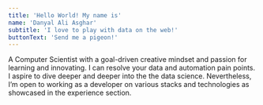 ```yaml
---
title: 'Hello World! My name is'
name: 'Danyal Ali Asghar'
subtitle: 'I love to play with data on the web!'
buttonText: 'Send me a pigeon!'
---
```


A Computer Scientist with a goal-driven creative mindset and passion for learning and innovating. I can resolve your data and automation pain points. I aspire to dive deeper and deeper into the the data science. Nevertheless, I’m open to working as a developer on various stacks and technologies as showcased in the experience section.
